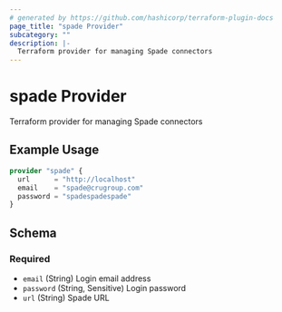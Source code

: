 ```yaml
---
# generated by https://github.com/hashicorp/terraform-plugin-docs
page_title: "spade Provider"
subcategory: ""
description: |-
  Terraform provider for managing Spade connectors
---
```


# spade Provider

Terraform provider for managing Spade connectors

## Example Usage

```terraform
provider "spade" {
  url      = "http://localhost"
  email    = "spade@crugroup.com"
  password = "spadespadespade"
}
```

<!-- schema generated by tfplugindocs -->
## Schema

### Required

- `email` (String) Login email address
- `password` (String, Sensitive) Login password
- `url` (String) Spade URL
